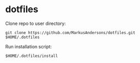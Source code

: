 # dotfiles

Clone repo to user directory:

`git clone https://github.com/MarkusAndersons/dotfiles.git $HOME/.dotfiles`


Run installation script:

`$HOME/.dotfiles/install`

